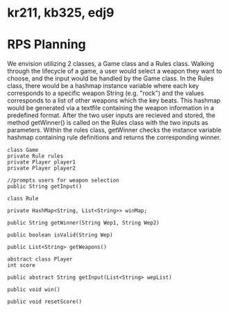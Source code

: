 # kr211, kb325, edj9
# RPS Planning
We envision utilizing 2 classes, a Game class and a Rules class. Walking through the lifecycle of a game, a user would select a weapon they want to choose, and the input would be handled by the Game class. In the Rules class, there would be a hashmap instance variable where each key corresponds to a specific weapon String (e.g. "rock") and the values corresponds to a list of other weapons which the key beats. This hashmap would be generated via a textfile containing the weapon information in a predefined format. After the two user inputs are recieved and stored, the method getWinner() is called on the Rules class with the two inputs as parameters. Within the rules class, getWinner checks the instance variable hashmap containing rule definitions and returns the corresponding winner.

```
class Game
private Rule rules
private Player player1
private Player player2

//prompts users for weapon selection
public String getInput()
```

```
class Rule

private HashMap<String, List<String>> winMap;

public String getWinner(String Wep1, String Wep2)

public boolean isValid(String Wep)

public List<String> getWeapons()
```

```
abstract class Player
int score

public abstract String getInput(List<String> wepList)

public void win()

public void resetScore()
```